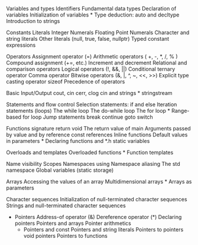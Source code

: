 Variables and types
    Identifiers
    Fundamental data types
    Declaration of variables
    Initialization of variables
    * Type deduction: auto and decltype
    Introduction to strings

Constants
    Literals
        Integer Numerals
        Floating Point Numerals
        Character and string literals
        Other literals (null, true, false, nullptr)
    Typed constant expressions

Operators
    Assignment operator (=)
    Arithmetic operators ( +, -, *, /, % )
    Compound assignment (+=, etc.)
    Increment and decrement
    Relational and comparison operators
    Logical operators (!, &&, ||)
    Conditional ternary operator
    Comma operator
    Bitwise operators (&, |, ^, ~, <<, >>)
    Explicit type casting operator
    sizeof
    Precedence of operators

Basic Input/Output
    cout, cin
    cerr, clog
    cin and strings
    * stringstream

Statements and flow control
    Selection statements: if and else
    Iteration statements (loops)
        The while loop
        The do-while loop
        The for loop
        * Range-based for loop
    Jump statements
        break
        continue
        goto
    switch

Functions
    signature
    return
    void
    The return value of main
    Arguments passed by value and by reference
        const references
    Inline functions
    Default values in parameters
    * Declaring functions and *.h
    static variables

Overloads and templates
    Overloaded functions
    * Function templates

Name visibility
    Scopes
    Namespaces
    using
    Namespace aliasing
    The std namespace
    Global variables (static storage)

Arrays
    Accessing the values of an array
    Multidimensional arrays
    * Arrays as parameters

Character sequences
    Initialization of null-terminated character sequences
    Strings and null-terminated character sequences

* Pointers
    Address-of operator (&)
    Dereference operator (*)
    Declaring pointers
    Pointers and arrays
    Pointer arithmetics
    * Pointers and const
    Pointers and string literals
    Pointers to pointers
    void pointers
    Pointers to functions



